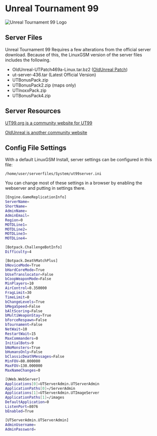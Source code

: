 # Unreal Tournament 99

![Unreal Tournament 99 Logo](../.gitbook/assets/ut99banner.jpg)

## Server Files

Unreal Tournament 99 Requires a few alterations from the official server download. Because of this, the LinuxGSM version of the server files includes the following.

-   OldUnreal-UTPatch469a-Linux.tar.bz2 ([OldUnreal Patch](https://www.oldunreal.com/cgi-bin/yabb2/YaBB.pl?num=1569587267))
-   ut-server-436.tar (Latest Official Version)
-   UTBonusPack.zip
-   UTBonusPack2.zip (maps only)
-   UTInoxxPack.zip
-   UTBonusPack4.zip

## Server Resources

[UT99.org is a community website for UT99](https://ut99.org/)

[OldUnreal is another community website](https://www.oldunreal.com/index.html)

## Config File Settings

With a default LinuxGSM Install, server settings can be configured in this file:

`/home/user/serverfiles/System/ut99server.ini`

You can change most of these settings in a browser by enabling the webserver and putting in settings there.&#x20;

```bash
[Engine.GameReplicationInfo]
ServerName=
ShortName=
AdminName=
AdminEmail=
Region=0
MOTDLine1=
MOTDLine2=
MOTDLine3=
MOTDLine4=

[Botpack.ChallengeBotInfo]
Difficulty=4

[Botpack.DeathMatchPlus]
bNoviceMode=True
bHardCoreMode=True
bUseTranslocator=False
bCoopWeaponMode=False
MinPlayers=10
AirControl=0.350000
FragLimit=30
TimeLimit=0
bChangeLevels=True
bMegaSpeed=False
bAltScoring=False
bMultiWeaponStay=True
bForceRespawn=False
bTournament=False
NetWait=10
RestartWait=15
MaxCommanders=0
InitialBots=9
bNoMonsters=True
bHumansOnly=False
bClassicDeathMessages=False
MinFOV=80.000000
MaxFOV=130.000000
MaxNameChanges=0

[UWeb.WebServer]
Applications[0]=UTServerAdmin.UTServerAdmin
ApplicationPaths[0]=/ServerAdmin
Applications[1]=UTServerAdmin.UTImageServer
ApplicationPaths[1]=/images
DefaultApplication=0
ListenPort=8076
bEnabled=True

[UTServerAdmin.UTServerAdmin]
AdminUsername=
AdminPassword=
```
